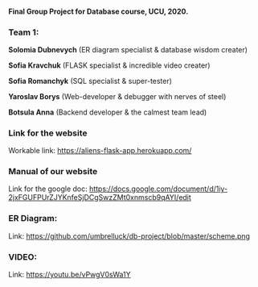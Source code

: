 #### Final Group Project for Database course, UCU, 2020.

### Team 1: 
**Solomia Dubnevych** (ER diagram specialist & database wisdom creater)

**Sofia Kravchuk** (FLASK specialist & incredible video creater)

**Sofia Romanchyk** (SQL specialist & super-tester)

**Yaroslav Borys** (Web-developer & debugger with nerves of steel)

**Botsula Anna** (Backend developer & the calmest team lead)


### Link for the website

Workable link: https://aliens-flask-app.herokuapp.com/

### Manual of our website

Link for the google doc: https://docs.google.com/document/d/1iy-2jxFGUFPUrZJYKnfeSjDCgSwzZMt0xnmscb9qAYI/edit

### ER Diagram:

Link: https://github.com/umbrelluck/db-project/blob/master/scheme.png

### VIDEO:

Link: https://youtu.be/vPwgV0sWa1Y
